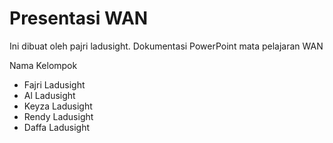 # Presentasi WAN
Ini dibuat oleh pajri ladusight. 
Dokumentasi PowerPoint mata pelajaran WAN

Nama Kelompok
- Fajri Ladusight
- Al Ladusight
- Keyza Ladusight
- Rendy Ladusight
- Daffa Ladusight
